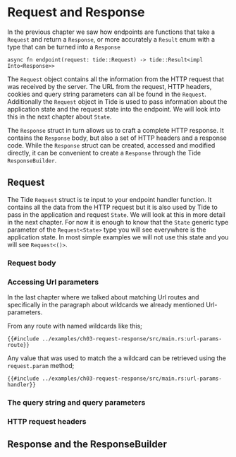 # Request and Response

In the previous chapter we saw how endpoints are functions that take a `Request` and return a `Response`, or more accurately a `Result` enum with a type that can be turned into a `Response`
```rust,edition2018,no_run
async fn endpoint(request: tide::Request) -> tide::Result<impl Into<Response>>
```
The `Request` object contains all the information from the HTTP request that was received by the server. The URL from the request, HTTP headers, cookies and query string parameters can all be found in the `Request`.
Additionally the `Request` object in Tide is used to pass information about the application state and the request state into the endpoint. We will look into this in the next chapter about `State`.

The `Response` struct in turn allows us to craft a complete HTTP response. It contains the `Response` body, but also a set of HTTP headers and a response code. While the `Response` struct can be created, accessed and modified directly, it can be convenient to create a `Response` through the Tide `ResponseBuilder`.

## Request
The Tide `Request` struct is te input to your endpoint handler function. It contains all the data from the HTTP request but it is also used by Tide to pass in the application and request `State`. We will look at this in more detail in the next chapter. For now it is enough to know that the `State` generic type parameter of the `Request<State>` type you will see everywhere is the application state. In most simple examples we will not use this state and you will see `Request<()>`.

### Request body

### Accessing Url parameters
In the last chapter where we talked about matching Url routes and specifically in the paragraph about wildcards we already mentioned Url-parameters.

From any route with named wildcards like this;

```rust,edition2018,no_run
{{#include ../examples/ch03-request-response/src/main.rs:url-params-route}}
```

Any value that was used to match the a wildcard can be retrieved using the `request.param` method;

```rust,edition2018,no_run
{{#include ../examples/ch03-request-response/src/main.rs:url-params-handler}}
```

### The query string and query parameters

### HTTP request headers

## Response and the ResponseBuilder

